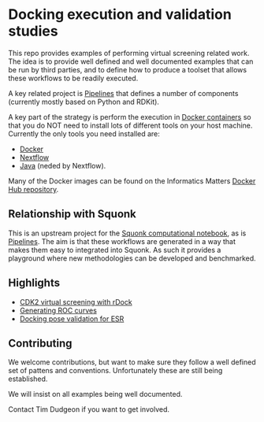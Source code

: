 # Docking execution and validation studies

This repo provides examples of performing virtual screening related work.
The idea is to provide well defined and well documented examples that can be run
by third parties, and to define how to produce a toolset that allows these
workflows to be readily executed.

A key related project is [Pipelines](https://github.com/InformaticsMatters/pipelines)
that defines a number of components (currently mostly based on Python and RDKit).

A key part of the strategy is perform the execution in [Docker containers](https://www.docker.com/)
so that you do NOT need to install lots of different tools on your host machine. Currently the only
tools you need installed are:

* [Docker](https://www.docker.com/community-edition) 
* [Nextflow](https://www.nextflow.io/) 
* [Java](http://www.oracle.com/technetwork/java/javase/overview/index.html) (neded by Nextflow).

Many of the Docker images can be found on the Informatics Matters 
[Docker Hub repository](https://hub.docker.com/u/informaticsmatters/).

## Relationship with Squonk

This is an upstream project for the [Squonk computational notebook](http://squonk.it), as is 
[Pipelines](https://github.com/InformaticsMatters/pipelines). The aim is that these workflows
are generated in a way that makes them easy to integrated into Squonk. As such it provides a 
playground where new methodologies can be developed and benchmarked. 

## Highlights

* [CDK2 virtual screening with rDock](targets/cdk2/expts/vs-rdock-expt1/README.md)
* [Generating ROC curves](targets/hivpr/expts/vs_roc_curve/README.md)
* [Docking pose validation for ESR](targets/esr/expts/pose-validation/README.md)

## Contributing

We welcome contributions, but want to make sure they follow a well defined set of pattens and 
conventions. Unfortunately these are still being established.

We will insist on all examples being well documented.

Contact Tim Dudgeon <tdudgeon at informaticsmatters dot com> if you want to get involved.

